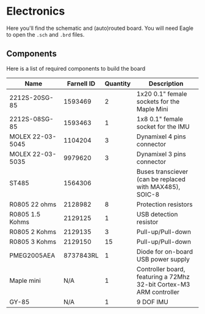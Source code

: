 # Electronics

Here you'll find the schematic and (auto)routed board. You will need Eagle
to open the `.sch` and `.brd` files.

## Components

Here is a list of required components to build the board

Name               | Farnell ID | Quantity | Description
-------------------|------------|----------|--------------
2212S-20SG-85      | 1593469    | 2        | 1x20 0.1" female sockets for the Maple Mini
2212S-08SG-85      | 1593463    | 1        | 1x8 0.1" female socket for the IMU
MOLEX 22-03-5045   | 1104204    | 3        | Dynamixel 4 pins connector
MOLEX 22-03-5035   | 9979620    | 3        | Dynamixel 3 pins connector
ST485              | 1564306    |          | Buses transciever (can be replaced with MAX485), SOIC-8
R0805 22 ohms      | 2128982    | 8        | Protection resistors
R0805 1.5 Kohms    | 2129125    | 1        | USB detection resistor
R0805 2 Kohms      | 2129135    | 3        | Pull-up/Pull-down
R0805 3 Kohms      | 2129150    | 15       | Pull-up/Pull-down
PMEG2005AEA        | 8737843RL  | 1        | Diode for on-board USB power supply
Maple mini      | N/A        | 1        | Controller board, featuring a 72Mhz 32-bit Cortex-M3 ARM controller
GY-85           | N/A        | 1        | 9 DOF IMU


